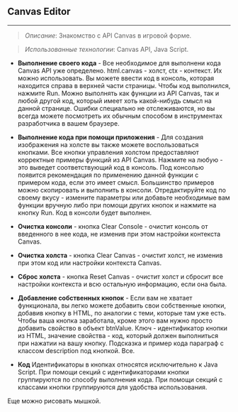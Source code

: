 ## Canvas Editor
------------------
>*Описание*: Знакомство с API Canvas в игровой форме.


>*Использованные технологии*: Canvas API, Java Script. 


* **Выполнение своего кода** - Все необходимое для выполнени кода Canvas API уже определено. html.canvas - холст, ctx - контекст. Их можно использовать. Вы можете ввести код в консоль, которая находится 	справа в верхней части страницы. Чтобы код выполнился, нажмите Run. Можно выполнять как функции из API Canvas, так и любой другой код, который имеет хоть какой-нибудь смысл на данной странице. Ошибки специально не отслеживаются, но вы всегда можете посмотреть их обычным способом в инструментах разработчика в вашем браузере.

* **Выполнение кода при помощи приложения** - Для создания изображения на холсте вы также можете воспользоваться кнопками. Все кнопки управления холстом предоставляют корректные примеры функций из API Canvas. Нажмите на любую - это выведет соответствующий код в консоль. Под консолью появится рекомендация по применению данной функции с примером кода, если это имеет смысл. Большинство примеров можно скопировать и выполнить в консоли. Отредактируйте код по своему вкусу - измените параметры или добавьте необходимые вам функции вручную либо при помощи других кнопок и нажмите на кнопку Run. Код в консоли будет выполнен.

* **Очистка консоли** - кнопка Clear Console - очистит консоль от введенного в нее кода, не изменив при этом настройки контекста Canvas.

* **Очистка холста** - кнопка Clear Canvas - очистит холст, не изменив при этом код или настройки контекста Canvas.

* **Сброс холста** - кнопка Reset Canvas - очистит холст и сбросит все настройки контекста и всю остальную информацию, если она была.

* **Добавление собственных кнопок** - Если вам не хватает функционала, вы легко можете добавить свои собственные кнопки, добавив кнопку в HTML, по аналогии с теми, которые там уже есть. Чтобы ваша кнопка заработала, кроме этого вам нужно просто добавить свойство в объект btnValue. Ключ - идентификатор кнопки из HTML, значение свойства - код, который должен выполниться при нажатии на вашу кнопку. Подсказка и пример кода параграф с классом description под кнопкой. Все.

* **Код** Идентификаторы в кнопках относятся исключительно к Java Script. При помощи секций с идентификаторами кнопки группируются по способу выполнения кода. При помощи секций с классами кнопки группируются для удобства использования.

Еще можно рисовать мышкой.
